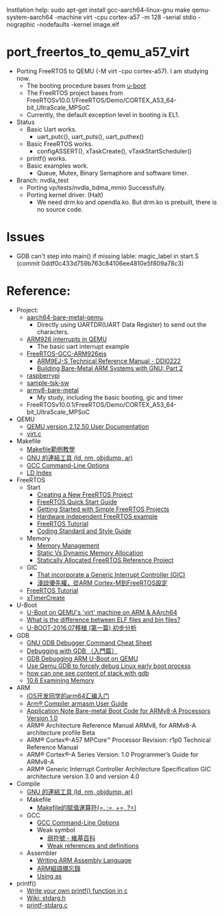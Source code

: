 Instllation help:
sudo apt-get install gcc-aarch64-linux-gnu
make
qemu-system-aarch64 -machine virt -cpu cortex-a57 -m 128 -serial stdio -nographic -nodefaults -kernel image.elf

# port_freertos_to_qemu_a57_virt
* Porting FreeRTOS to QEMU (-M virt -cpu cortex-a57). I am studying now.
  * The booting procedure bases from [u-boot](u-boot/u-boot)
  * The FreeRTOS project bases from FreeRTOSv10.0.1/FreeRTOS/Demo/CORTEX_A53_64-bit_UltraScale_MPSoC
  * Currently, the default exception level in booting is EL1.
* Status
  * Basic Uart works.
    * uart_putc(), uart_puts(), uart_puthex()
  * Basic FreeRTOS works.
    * configASSERT(), xTaskCreate(), vTaskStartScheduler()
  * printf() works.
  * Basic examples work.
    *  Queue, Mutex, Binary Semaphore and software timer.
* Branch: nvdla_test
  * Porting vp/tests/nvdla_bdma_mmio Successfully.
  * Porting kernel driver. (Halt)
    * We need drm.ko and opendla.ko. But drm.ko is prebuilt, there is no source code.
    
# Issues
* GDB can't step into main() if missing lable: magic_label in start.S (commit 0ddf0c433d759b763c84106ee4810e5f809a78c3)

# Reference:
* Project:
  * [aarch64-bare-metal-qemu]( https://github.com/freedomtan/aarch64-bare-metal-qemu).
    * Directly using UARTDR(UART Data Register) to send out the characters.
  * [ARM926 interrupts in QEMU](https://balau82.wordpress.com/2012/04/15/arm926-interrupts-in-qemu/)
    * The basic uart interrupt example
  * [FreeRTOS-GCC-ARM926ejs](https://github.com/jkovacic/FreeRTOS-GCC-ARM926ejs)
    * [ARM9EJ-S Technical Reference Manual - DDI0222](http://infocenter.arm.com/help/topic/com.arm.doc.ddi0222b/DDI0222.pdf)
    * [Building Bare-Metal ARM Systems with GNU: Part 2](https://www.embedded.com/design/mcus-processors-and-socs/4026075/Building-Bare-Metal-ARM-Systems-with-GNU-Part-2)    
  * [raspberrypi](https://github.com/eggman/raspberrypi)
  * [sample-tsk-sw](https://github.com/takeharukato/sample-tsk-sw)
  * [armv8-bare-metal](https://github.com/NienfengYao/armv8-bare-metal)
    * My study, including the basic booting, gic and timer
  * FreeRTOSv10.0.1/FreeRTOS/Demo/CORTEX_A53_64-bit_UltraScale_MPSoC
* QEMU
  * [QEMU version 2.12.50 User Documentation](https://qemu.weilnetz.de/doc/qemu-doc.html)
  * [virt.c](https://github.com/qemu/qemu/blob/master/hw/arm/virt.c)
* Makefile
  * [Makefile範例教學](http://maxubuntu.blogspot.com/2010/02/makefile.html)
  * [GNU 的連結工具 (ld, nm, objdump, ar)](http://sp1.wikidot.com/gnulinker)
  * [GCC Command-Line Options](http://tigcc.ticalc.org/doc/comopts.html)
  * [LD Index](https://sourceware.org/binutils/docs/ld/LD-Index.html#LD-Index)
* FreeRTOS
  * Start
    * [Creating a New FreeRTOS Project](https://www.freertos.org/Creating-a-new-FreeRTOS-project.html)
    * [FreeRTOS Quick Start Guide](https://www.freertos.org/FreeRTOS-quick-start-guide.html)
    * [Getting Started with Simple FreeRTOS Projects](https://www.freertos.org/simple-freertos-demos.html)
    * [Hardware independent FreeRTOS example](https://www.freertos.org/Hardware-independent-RTOS-example.html)
    * [FreeRTOS Tutorial](http://socialledge.com/sjsu/index.php/FreeRTOS_Tutorial)
    * [Coding Standard and Style Guide](https://www.freertos.org/FreeRTOS-Coding-Standard-and-Style-Guide.html)
  * Memory
    * [Memory Management](https://www.freertos.org/a00111.html)
    * [Static Vs Dynamic Memory Allocation](https://www.freertos.org/Static_Vs_Dynamic_Memory_Allocation.html)
    * [Statically Allocated FreeRTOS Reference Project](https://www.freertos.org/freertos-static-allocation-demo.html)
  * GIC
    * [That incorporate a Generic Interrupt Controller (GIC)](https://www.freertos.org/Using-FreeRTOS-on-Cortex-A-Embedded-Processors.html)
    * [淺談優先權，從ARM Cortex-M到FreeRTOS設定](http://opass.logdown.com/posts/248297-talking-about-the-priority-from-the-arm-set-cortex-m-to-freertos)
  * [FreeRTOS Tutorial](http://socialledge.com/sjsu/index.php/FreeRTOS_Tutorial)
  * [xTimerCreate](https://www.freertos.org/FreeRTOS-timers-xTimerCreate.html)
* U-Boot
  * [U-Boot on QEMU's 'virt' machine on ARM & AArch64](https://github.com/u-boot/u-boot/blob/master/doc/README.qemu-arm)
  * [What is the difference between ELF files and bin files?](https://stackoverflow.com/questions/2427011/what-is-the-difference-between-elf-files-and-bin-files?utm_medium=organic&utm_source=google_rich_qa&utm_campaign=google_rich_qa)
  * [U-BOOT-2016.07移植 (第一篇) 初步分析](http://www.itread01.com/articles/1476615343.html)
* GDB
  * [GNU GDB Debugger Command Cheat Sheet](http://www.yolinux.com/TUTORIALS/GDB-Commands.html)
  * [Debugging with GDB （入門篇）](http://www.study-area.org/goldencat/debug.htm)
  * [GDB Debugging ARM U-Boot on QEMU](http://winfred-lu.blogspot.com/2011/12/arm-u-boot-on-qemu.html)
  * [Use Qemu GDB to forcely debug Linux early boot process ](https://mudongliang.github.io/2017/09/21/use-qemu-gdb-to-forcely-debug-linux-early-boot-process.html)
  * [how can one see content of stack with gdb](https://stackoverflow.com/questions/7848771/how-can-one-see-content-of-stack-with-gdb)
  * [10.6 Examining Memory](https://sourceware.org/gdb/onlinedocs/gdb/Memory.html)
* ARM
  * [iOS开发同学的arm64汇编入门](https://blog.cnbluebox.com/blog/2017/07/24/arm64-start/)
  * [Arm® Compiler armasm User Guide](http://www.keil.com/support/man/docs/armclang_asm/armclang_asm_chunk708094578.htm)
  * [Application Note Bare-metal Boot Code for ARMv8-A Processors Version 1.0](http://infocenter.arm.com/help/topic/com.arm.doc.dai0527a/DAI0527A_baremetal_boot_code_for_ARMv8_A_processors.pdf)
  * ARM® Architecture Reference Manual ARMv8, for ARMv8-A architecture profile Beta
  * ARM® Cortex®-A57 MPCore™ Processor Revision: r1p0 Technical Reference Manual
  * ARM® Cortex®-A Series Version: 1.0 Programmer’s Guide for ARMv8-A
  * ARM® Generic Interrupt Controller Architecture Specification GIC architecture version 3.0 and version 4.0
* Compile
  * [GNU 的連結工具 (ld, nm, objdump, ar)](http://sp1.wikidot.com/gnulinker)
  * Makefile
    * [Makefile的賦值運算符(=, :=, +=, ?=)](http://dannysun-unknown.blogspot.com/2015/03/makefile.html)
  * GCC
    * [GCC Command-Line Options](http://tigcc.ticalc.org/doc/comopts.html)
    * Weak symbol
      * [弱符號 - 維基百科](https://zh.wikipedia.org/wiki/%E5%BC%B1%E7%AC%A6%E5%8F%B7)
      * [Weak references and definitions](http://www.keil.com/support/man/docs/armclang_link/armclang_link_pge1362065917715.htm)
  * Assembler
    * [Writing ARM Assembly Language](http://www.keil.com/support/man/docs/armasm/armasm_dom1359731144635.htm)
    * [ARM組語備忘錄](https://myao0730.blogspot.com/2015/09/arm-aapcs-def-procedure-call-standard.html)
    * [Using as](https://sourceware.org/binutils/docs/as/index.html#SEC_Contents)
* printf()
  * [Write your own printf() function in c](http://www.firmcodes.com/write-printf-function-c/)
  * [Wiki: stdarg.h](https://zh.wikipedia.org/wiki/Stdarg.h)
  * [printf-stdarg.c](https://github.com/atgreen/FreeRTOS/blob/master/Demo/CORTEX_STM32F103_Primer_GCC/printf-stdarg.c)
  
